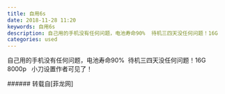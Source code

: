 ```yaml
---
title: 自用6s
date: 2018-11-28 11:20
keywords: 自用6s
description: 自己用的手机没有任何问题，电池寿命90%  待机三四天没任何问题！16G    8000p   小刀设置作者可见了！
categories: used
---
```

<td class="t_f" id="postmessage_2368463">

自己用的手机没有任何问题，电池寿命90%  待机三四天没任何问题！16G    8000p   小刀设置作者可见了！<br/>
<img alt="" border="0" class="zoom" data-cf-modified-4de0301c10703b8000aabc03-="" file="http://www.flw.ph/data/appbyme/upload/image/201811/28/UtlXJTdmcw7F.jpg" id="aimg_P6B9W" lazyloadthumb="1" onclick="" onmouseover="" src="http://www.flw.ph/data/appbyme/upload/image/201811/28/UtlXJTdmcw7F.jpg"/><br/>
<img alt="" border="0" class="zoom" data-cf-modified-4de0301c10703b8000aabc03-="" file="http://www.flw.ph/data/appbyme/upload/image/201811/28/jQ5U6gYDjTN1.jpg" id="aimg_zSwWO" lazyloadthumb="1" onclick="" onmouseover="" src="http://www.flw.ph/data/appbyme/upload/image/201811/28/jQ5U6gYDjTN1.jpg"/><br/>
<img alt="" border="0" class="zoom" data-cf-modified-4de0301c10703b8000aabc03-="" file="http://www.flw.ph/data/appbyme/upload/image/201811/28/fTluJibbThQB.jpg" id="aimg_GWx39" lazyloadthumb="1" onclick="" onmouseover="" src="http://www.flw.ph/data/appbyme/upload/image/201811/28/fTluJibbThQB.jpg"/><br/>
<img alt="" border="0" class="zoom" data-cf-modified-4de0301c10703b8000aabc03-="" file="http://www.flw.ph/data/appbyme/upload/image/201811/28/qaN6OeiLvoBx.jpg" id="aimg_j2uj3" lazyloadthumb="1" onclick="" onmouseover="" src="http://www.flw.ph/data/appbyme/upload/image/201811/28/qaN6OeiLvoBx.jpg"/><br/>
</td>
###### 转载自[菲龙网]